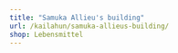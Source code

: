 ```yaml
---
title: "Samuka Allieu's building"
url: /kailahun/samuka-allieus-building/
shop: Lebensmittel
---
```

